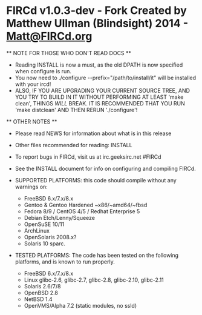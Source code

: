FIRCd v1.0.3-dev - Fork Created by Matthew Ullman (Blindsight)  2014 - Matt@FIRCd.org
===========================================================================

** NOTE FOR THOSE WHO DON'T READ DOCS **

- Reading INSTALL is now a must, as the old DPATH is now specified when configure is run.
- You now need to ./configure --prefix="/path/to/install/it" will be installed with your ircd!
- ALSO, IF YOU ARE UPGRADING YOUR CURRENT SOURCE TREE, AND YOU TRY TO BUILD IN IT WITHOUT PERFORMING AT LEAST 'make clean', THINGS _WILL_ BREAK.  IT IS RECOMMENDED THAT YOU RUN 'make distclean' AND THEN RERUN './configure'!

** OTHER NOTES **

- Please read NEWS for information about what is in this release

- Other files recommended for reading: INSTALL

- To report bugs in FIRCd, visit us at irc.geeksirc.net #FIRCd

- See the INSTALL document for info on configuring and compiling FIRCd.

- SUPPORTED PLATFORMS: this code should compile without any warnings on:
    - FreeBSD 6.x/7.x/8.x
    - Gentoo & Gentoo Hardened ~x86/~amd64/~fbsd
    - Fedora 8/9 / CentOS 4/5 / Redhat Enterprise 5
    - Debian Etch/Lenny/Squeeze
    - OpenSuSE 10/11
    - ArchLinux
    - OpenSolaris 2008.x?
    - Solaris 10 sparc.

- TESTED PLATFORMS:  The code has been tested on the following platforms, and is known to run properly.
    - FreeBSD 6.x/7.x/8.x
    - Linux glibc-2.6, glibc-2.7, glibc-2.8, glibc-2.10, glibc-2.11
    - Solaris 2.6/7/8
    - OpenBSD 2.8
    - NetBSD 1.4
    - OpenVMS/Alpha 7.2 (static modules, no ssld)
